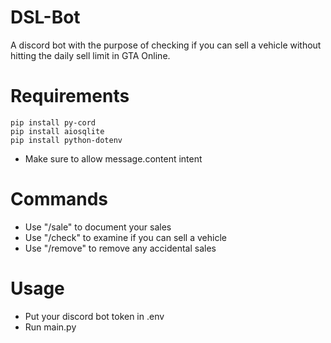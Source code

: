 # DSL-Bot
A discord bot with the purpose of checking if you can sell a vehicle without hitting the daily sell limit in GTA Online.

# Requirements
```
pip install py-cord
pip install aiosqlite
pip install python-dotenv
```
- Make sure to allow message.content intent
  
# Commands
- Use "/sale" to document your sales
- Use "/check" to examine if you can sell a vehicle
- Use "/remove" to remove any accidental sales

# Usage
- Put your discord bot token in .env
- Run main.py
